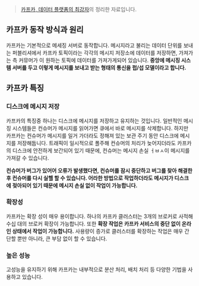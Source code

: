 > [카프카, 데이터 플랫폼의 최강자](http://www.yes24.com/Product/Goods/59789254)의 정리한 자료입니다.

## 카프카 동작 방식과 원리
카프카는 기본적으로 메세징 서버로 동작합니다. 메시지라고 불리는 데이터 단위를 보내는 퍼블리셔에서 카프카 토픽이라는 각각의 메시지 저장소에 데이터를 저장하면, 가져가는 측 커뮤머가 이 원하는 토픽에 데이터를 가져가게되어 있습니다. **중앙에 메시징 시스템 서버를 두고 이렇게 메시지를 보내고 받는 형태의 통신을 펍/섭 모델이라고 합니다.**


## 카프카 특징

### 디스크에 메시지 저장
카프카의 특징중 하나는 디스크에 메시지를 저장하고 유지하는 것입니다. 일반적인 메시징 시스템들은 컨슈머가 메시지를 읽어가면 큐에서 바로 메시지를 삭제합니다. 하지만 카프카는 컨슈머가 메시지를 일거 가더라도 정해져 있는 보관 주기 동안 디스크에 메시지를 저장해둡니다. 트래픽이 일시적으로 폴주해 컨슈머의 처리가 늦어지더라도 카프카의 디스크에 안전하게 보간되어 있기 때문에, 컨슈머는 메시지 손실 ㅓㅂㅅ이 메시지를 가져갈 수 있습니다.

**컨슈머가 버그가 있어어 오류가 발생했다면, 컨슈머를 잠시 중단하고 버그를 찾아 해결한 후 컨슈머를 다시 실핼 할 수 있습니다. 어라한 방법으로 작업하더라도 메시지가 디스크에 젖아되어 있기 때문에 메시지 손실 없이 작업이 가능합니다.**

### 확장성
카프카는 확장 성이 매우 용이합니다. 하나의 카프카 클러스터는 3개의 브로커로 사적해 수십 대의 브로커 확장이 가능합니다. 또한 **확장 작업은 카프카 서비스의 중단 없이 온라인 상태에서 작업이 가능합니다.** 사용량이 증가로 클러스터를 확장하는 작업은 매우 간단할 뿐만 아니라, 큰 부담 없이 할 수 있습니다.

### 높은 성능
고성능을 유지하기 위해 카프카는 내부적으로 분산 처리, 배치 처리 등 다양한 기법을 사용하고 있습니다.